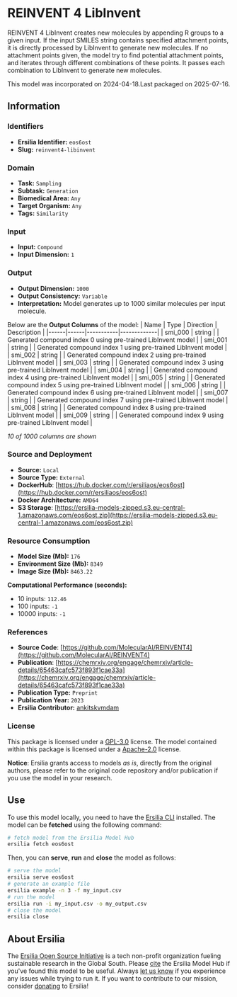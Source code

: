 # REINVENT 4 LibInvent

REINVENT 4 LibInvent creates new molecules by appending R groups to a given input. If the input SMILES string contains specified attachment points, it is directly processed by LibInvent to generate new molecules. If no attachment points given, the model try to find potential attachment points, and iterates through different combinations of these points. It passes each combination to LibInvent to generate new molecules.

This model was incorporated on 2024-04-18.Last packaged on 2025-07-16.

## Information
### Identifiers
- **Ersilia Identifier:** `eos6ost`
- **Slug:** `reinvent4-libinvent`

### Domain
- **Task:** `Sampling`
- **Subtask:** `Generation`
- **Biomedical Area:** `Any`
- **Target Organism:** `Any`
- **Tags:** `Similarity`

### Input
- **Input:** `Compound`
- **Input Dimension:** `1`

### Output
- **Output Dimension:** `1000`
- **Output Consistency:** `Variable`
- **Interpretation:** Model generates up to 1000 similar molecules per input molecule.

Below are the **Output Columns** of the model:
| Name | Type | Direction | Description |
|------|------|-----------|-------------|
| smi_000 | string |  | Generated compound index 0 using pre-trained LibInvent model |
| smi_001 | string |  | Generated compound index 1 using pre-trained LibInvent model |
| smi_002 | string |  | Generated compound index 2 using pre-trained LibInvent model |
| smi_003 | string |  | Generated compound index 3 using pre-trained LibInvent model |
| smi_004 | string |  | Generated compound index 4 using pre-trained LibInvent model |
| smi_005 | string |  | Generated compound index 5 using pre-trained LibInvent model |
| smi_006 | string |  | Generated compound index 6 using pre-trained LibInvent model |
| smi_007 | string |  | Generated compound index 7 using pre-trained LibInvent model |
| smi_008 | string |  | Generated compound index 8 using pre-trained LibInvent model |
| smi_009 | string |  | Generated compound index 9 using pre-trained LibInvent model |

_10 of 1000 columns are shown_
### Source and Deployment
- **Source:** `Local`
- **Source Type:** `External`
- **DockerHub**: [https://hub.docker.com/r/ersiliaos/eos6ost](https://hub.docker.com/r/ersiliaos/eos6ost)
- **Docker Architecture:** `AMD64`
- **S3 Storage**: [https://ersilia-models-zipped.s3.eu-central-1.amazonaws.com/eos6ost.zip](https://ersilia-models-zipped.s3.eu-central-1.amazonaws.com/eos6ost.zip)

### Resource Consumption
- **Model Size (Mb):** `176`
- **Environment Size (Mb):** `8349`
- **Image Size (Mb):** `8463.22`

**Computational Performance (seconds):**
- 10 inputs: `112.46`
- 100 inputs: `-1`
- 10000 inputs: `-1`

### References
- **Source Code**: [https://github.com/MolecularAI/REINVENT4](https://github.com/MolecularAI/REINVENT4)
- **Publication**: [https://chemrxiv.org/engage/chemrxiv/article-details/65463cafc573f893f1cae33a](https://chemrxiv.org/engage/chemrxiv/article-details/65463cafc573f893f1cae33a)
- **Publication Type:** `Preprint`
- **Publication Year:** `2023`
- **Ersilia Contributor:** [ankitskvmdam](https://github.com/ankitskvmdam)

### License
This package is licensed under a [GPL-3.0](https://github.com/ersilia-os/ersilia/blob/master/LICENSE) license. The model contained within this package is licensed under a [Apache-2.0](LICENSE) license.

**Notice**: Ersilia grants access to models _as is_, directly from the original authors, please refer to the original code repository and/or publication if you use the model in your research.


## Use
To use this model locally, you need to have the [Ersilia CLI](https://github.com/ersilia-os/ersilia) installed.
The model can be **fetched** using the following command:
```bash
# fetch model from the Ersilia Model Hub
ersilia fetch eos6ost
```
Then, you can **serve**, **run** and **close** the model as follows:
```bash
# serve the model
ersilia serve eos6ost
# generate an example file
ersilia example -n 3 -f my_input.csv
# run the model
ersilia run -i my_input.csv -o my_output.csv
# close the model
ersilia close
```

## About Ersilia
The [Ersilia Open Source Initiative](https://ersilia.io) is a tech non-profit organization fueling sustainable research in the Global South.
Please [cite](https://github.com/ersilia-os/ersilia/blob/master/CITATION.cff) the Ersilia Model Hub if you've found this model to be useful. Always [let us know](https://github.com/ersilia-os/ersilia/issues) if you experience any issues while trying to run it.
If you want to contribute to our mission, consider [donating](https://www.ersilia.io/donate) to Ersilia!
